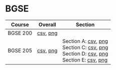 # BGSE

| Course | Overall | Section |
| ------ | ------- | ------- |
| BGSE 200 | [csv](https://github.com/UCSD-Historical-Enrollment-Data/2025Spring/blob/main/overall/BGSE%20200.csv), [png](https://raw.githubusercontent.com/UCSD-Historical-Enrollment-Data/2025Spring/main/plot_overall/BGSE%20200.png) |  |
| BGSE 205 | [csv](https://github.com/UCSD-Historical-Enrollment-Data/2025Spring/blob/main/overall/BGSE%20205.csv), [png](https://raw.githubusercontent.com/UCSD-Historical-Enrollment-Data/2025Spring/main/plot_overall/BGSE%20205.png) | Section A: [csv](https://github.com/UCSD-Historical-Enrollment-Data/2025Spring/blob/main/section/BGSE%20205_A.csv), [png](https://raw.githubusercontent.com/UCSD-Historical-Enrollment-Data/2025Spring/main/plot_section/BGSE%20205_A.png)<br>Section C: [csv](https://github.com/UCSD-Historical-Enrollment-Data/2025Spring/blob/main/section/BGSE%20205_C.csv), [png](https://raw.githubusercontent.com/UCSD-Historical-Enrollment-Data/2025Spring/main/plot_section/BGSE%20205_C.png)<br>Section D: [csv](https://github.com/UCSD-Historical-Enrollment-Data/2025Spring/blob/main/section/BGSE%20205_D.csv), [png](https://raw.githubusercontent.com/UCSD-Historical-Enrollment-Data/2025Spring/main/plot_section/BGSE%20205_D.png)<br>Section E: [csv](https://github.com/UCSD-Historical-Enrollment-Data/2025Spring/blob/main/section/BGSE%20205_E.csv), [png](https://raw.githubusercontent.com/UCSD-Historical-Enrollment-Data/2025Spring/main/plot_section/BGSE%20205_E.png) |
